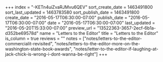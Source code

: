+++
index = "-KETn4uiZvaRJMvu6QEV"
sort_create_date = 1463491800
sort_last_updated = 1463783580
sort_publish_date = 1463491800
create_date = "2016-05-17T06:30:00-07:00"
publish_date = "2016-05-17T06:30:00-07:00"
date = "2016-05-17T06:30:00-07:00"
last_updated = "2016-05-20T15:33:00-07:00"
preview_url = "13522363-3657-2ecf-6b1a-d352be69578d"
name = "Letters to the Editor"
title = "Letters to the Editor"
is_column = true
reviews = ""
notes = ["notes/letters-to-the-editor-commercialit-revisited", "notes/letters-to-the-editor-more-on-the-washington-state-book-awards", "notes/letter-to-the-editor-if-laughing-at-jack-chick-is-wrong-i-dont-wanna-be-right"]
+++

